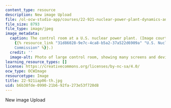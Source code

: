 ```yaml
---
content_type: resource
description: New image Upload
file: /ol-ocw-studio-app/courses/22-921-nuclear-power-plant-dynamics-and-control-january-iap-2006/b6b38fde099021b692fa273e53f720d8_22-921iap06-th.jpg
file_size: 8793
file_type: image/jpeg
image_metadata:
  caption: The control room at a U.S. nuclear power plant. (Image courtesy of the
    {{% resource_link "31d86028-9e7c-4ca8-b5a2-37a522d6909a" "U.S. Nuclear Regulatory
    Commission" %}}.)
  credit: ''
  image-alt: Photo of large control room, showing many screens and devices.
learning_resource_types: []
license: https://creativecommons.org/licenses/by-nc-sa/4.0/
ocw_type: OCWImage
resourcetype: Image
title: 22-921iap06-th.jpg
uid: b6b38fde-0990-21b6-92fa-273e53f720d8
---
```

New image Upload